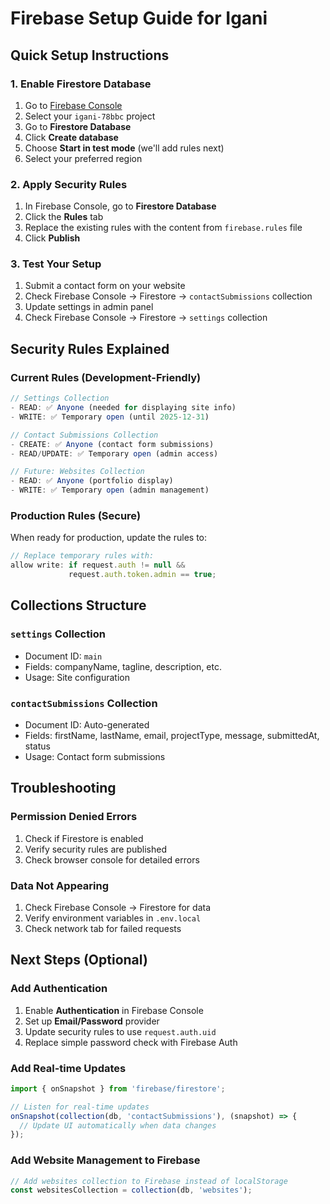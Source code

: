 # Firebase Setup Guide for Igani

## Quick Setup Instructions

### 1. Enable Firestore Database
1. Go to [Firebase Console](https://console.firebase.google.com/)
2. Select your `igani-78bbc` project
3. Go to **Firestore Database**
4. Click **Create database**
5. Choose **Start in test mode** (we'll add rules next)
6. Select your preferred region

### 2. Apply Security Rules
1. In Firebase Console, go to **Firestore Database**
2. Click the **Rules** tab
3. Replace the existing rules with the content from `firebase.rules` file
4. Click **Publish**

### 3. Test Your Setup
1. Submit a contact form on your website
2. Check Firebase Console → Firestore → `contactSubmissions` collection
3. Update settings in admin panel
4. Check Firebase Console → Firestore → `settings` collection

## Security Rules Explained

### Current Rules (Development-Friendly)
```javascript
// Settings Collection
- READ: ✅ Anyone (needed for displaying site info)
- WRITE: ✅ Temporary open (until 2025-12-31)

// Contact Submissions Collection  
- CREATE: ✅ Anyone (contact form submissions)
- READ/UPDATE: ✅ Temporary open (admin access)

// Future: Websites Collection
- READ: ✅ Anyone (portfolio display)
- WRITE: ✅ Temporary open (admin management)
```

### Production Rules (Secure)
When ready for production, update the rules to:

```javascript
// Replace temporary rules with:
allow write: if request.auth != null && 
             request.auth.token.admin == true;
```

## Collections Structure

### `settings` Collection
- Document ID: `main`
- Fields: companyName, tagline, description, etc.
- Usage: Site configuration

### `contactSubmissions` Collection
- Document ID: Auto-generated
- Fields: firstName, lastName, email, projectType, message, submittedAt, status
- Usage: Contact form submissions

## Troubleshooting

### Permission Denied Errors
1. Check if Firestore is enabled
2. Verify security rules are published
3. Check browser console for detailed errors

### Data Not Appearing
1. Check Firebase Console → Firestore for data
2. Verify environment variables in `.env.local`
3. Check network tab for failed requests

## Next Steps (Optional)

### Add Authentication
1. Enable **Authentication** in Firebase Console
2. Set up **Email/Password** provider
3. Update security rules to use `request.auth.uid`
4. Replace simple password check with Firebase Auth

### Add Real-time Updates
```javascript
import { onSnapshot } from 'firebase/firestore';

// Listen for real-time updates
onSnapshot(collection(db, 'contactSubmissions'), (snapshot) => {
  // Update UI automatically when data changes
});
```

### Add Website Management to Firebase
```javascript
// Add websites collection to Firebase instead of localStorage
const websitesCollection = collection(db, 'websites');
```